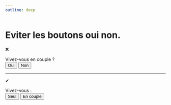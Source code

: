 ```yaml
---
outline: deep
---
```


# Eviter les boutons oui non.

❌

<div class="border-2 border-gray-500 rounded-lg p-2">
  <div>Vivez-vous en couple ?</div>
  
  <div class="m-2 mt-8 flex gap-2">
    <button class="btn btn-select">Oui</button>
    <button class="btn btn-select">Non</button>
  </div>
</div>

---

✔

<div class="border-2 border-gray-500 rounded-lg p-2">
  <div>Vivez-vous :</div>
  
  <div class="m-2 mt-8 flex gap-2">
    <button class="btn btn-select">Seul</button>
    <button class="btn btn-select">En couple</button>
  </div>
</div>
